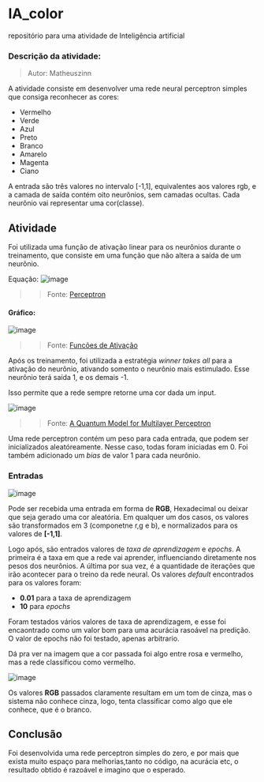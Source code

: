 # IA_color
repositório para uma atividade de Inteligência artificial

### Descrição da atividade:

> Autor: Matheuszinn

A atividade consiste em desenvolver uma rede neural perceptron simples que consiga reconhecer as cores: 

- Vermelho
- Verde
- Azul
- Preto
- Branco
- Amarelo
- Magenta
- Ciano

A entrada são três valores no intervalo [-1,1], equivalentes aos valores rgb, e a camada de saída contém oito neurônios, sem camadas ocultas. Cada neurônio vai representar uma cor(classe).

## Atividade 

Foi utilizada uma função de ativação linear para os neurônios durante o treinamento, que consiste em uma função que não altera a saída de um neurônio.

Equação:  ![image](https://user-images.githubusercontent.com/59948197/127053502-ce37c61b-96c8-4e81-b5f0-53282151f016.png)
>> Fonte: [Perceptron](https://pt.wikipedia.org/wiki/Perceptron)

#### Gráfico:
![image](https://user-images.githubusercontent.com/59948197/127053163-105ce3dd-00cf-4158-96d8-55258e3ea9f1.png)
>> Fonte: [Funcões de Ativação](https://ichi.pro/pt/funcoes-de-ativacao-99956793768697)

Após os treinamento, foi utilizada a estratégia *winner takes all* para a ativação do neurônio, ativando somento o neurônio mais estimulado. Esse neurônio terá saída 1, e os demais -1.

Isso permite que a rede sempre retorne uma cor dada um input.

![image](https://user-images.githubusercontent.com/59948197/127056009-736f680c-b7aa-4de5-9fe8-9950df0b2422.png)
>> Fonte: [A Quantum Model for Multilayer Perceptron](https://www.researchgate.net/publication/327392288_A_Quantum_Model_for_Multilayer_Perceptron)

Uma rede perceptron contém um peso para cada entrada, que podem ser inicializados aleatóreamente. Nesse caso, todas foram iniciadas em 0. Foi também adicionado um *bias* de valor 1 para cada neurônio.

### Entradas
![image](https://user-images.githubusercontent.com/59948197/127053030-9ccca83d-4a75-463c-80d2-ad2224ee3ddb.png)

Pode ser recebida uma entrada em forma de **RGB**, Hexadecimal ou deixar que seja gerado uma cor aleatória. Em qualquer um dos casos, os valores são transformados em 3 (componetne r,g e b), e normalizados para os valores de **[-1,1]**.

Logo após, são entrados valores de *taxa de aprendizagem* e *epochs*. A primeira é a taxa em que a rede vai aprender, influenciando diretamente nos pesos dos neurônios. A última por sua vez, é a quantidade de iterações que irão acontecer para o treino da rede neural. Os valores *default* encontrados para os valores foram:
- **0.01** para a taxa de aprendizagem
- **10** para *epochs*

Foram testados vários valores de taxa de aprendizagem, e esse foi encaontrado como um valor bom para uma acurácia rasoável na predição. O valor de epochs não foi testado, apenas arbitrario.

Dá pra ver na imagem que a cor passada foi algo entre rosa e vermelho, mas a rede classificou como vermelho.

![image](https://user-images.githubusercontent.com/59948197/127054678-17f36047-174c-486d-a6bf-eee11a6f090f.png)

Os valores **RGB** passados claramente resultam em um tom de cinza, mas o sistema não conhece cinza, logo, tenta classificar como algo que ele conhece, que é o branco. 

## Conclusão

Foi desenvolvida uma rede perceptron simples do zero, e por mais que exista muito espaço para melhorias,tanto no código, na acurácia etc, o resultado obtido é razoável e imagino que o esperado.

